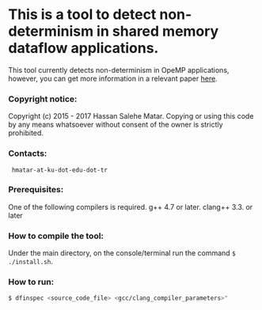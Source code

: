 #  This is a tool to detect non-determinism in shared memory dataflow applications.
This tool currently detects non-determinism in OpeMP applications, however,
you can get more information in a relevant paper
[here](http://www.sciencedirect.com/science/article/pii/S016781911730193X).

### Copyright notice: ###

  Copyright (c) 2015 - 2017 Hassan Salehe Matar.
    Copying or using this code by any means whatsoever
    without consent of the owner is strictly prohibited.

### Contacts:
     hmatar-at-ku-dot-edu-dot-tr


### Prerequisites: ###
One of the following compilers is required.
  g++ 4.7 or later.
  clang++ 3.3. or later

### How to compile the tool: ###
Under the main directory, on the console/terminal run the command `$ ./install.sh`.

### How to run: ###
```bash
$ dfinspec <source_code_file> <gcc/clang_compiler_parameters>"
```
